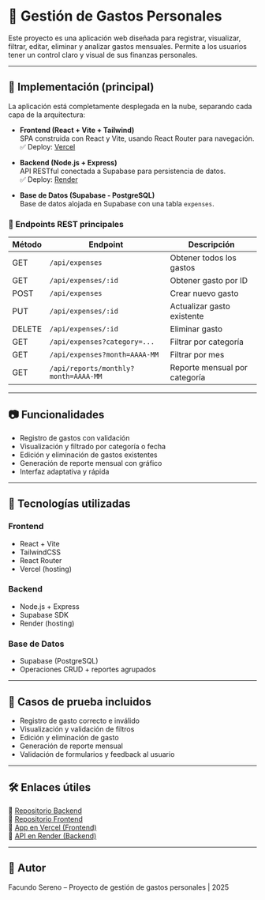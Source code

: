 # 💸 Gestión de Gastos Personales

Este proyecto es una aplicación web diseñada para registrar, visualizar, filtrar, editar, eliminar y analizar gastos mensuales. Permite a los usuarios tener un control claro y visual de sus finanzas personales.

---

## 🚀 Implementación (principal)

La aplicación está completamente desplegada en la nube, separando cada capa de la arquitectura:

- **Frontend (React + Vite + Tailwind)**  
  SPA construida con React y Vite, usando React Router para navegación.  
  ✅ Deploy: [Vercel](https://gastos-frontend-sigma.vercel.app/)

- **Backend (Node.js + Express)**  
  API RESTful conectada a Supabase para persistencia de datos.  
  ✅ Deploy: [Render](https://gastos-backend-anrz.onrender.com)

- **Base de Datos (Supabase - PostgreSQL)**  
  Base de datos alojada en Supabase con una tabla `expenses`.

### 🔌 Endpoints REST principales

| Método | Endpoint | Descripción |
|--------|----------|-------------|
| GET    | `/api/expenses` | Obtener todos los gastos |
| GET    | `/api/expenses/:id` | Obtener gasto por ID |
| POST   | `/api/expenses` | Crear nuevo gasto |
| PUT    | `/api/expenses/:id` | Actualizar gasto existente |
| DELETE | `/api/expenses/:id` | Eliminar gasto |
| GET    | `/api/expenses?category=...` | Filtrar por categoría |
| GET    | `/api/expenses?month=AAAA-MM` | Filtrar por mes |
| GET    | `/api/reports/monthly?month=AAAA-MM` | Reporte mensual por categoría |

---

## 📷 Funcionalidades

- Registro de gastos con validación
- Visualización y filtrado por categoría o fecha
- Edición y eliminación de gastos existentes
- Generación de reporte mensual con gráfico
- Interfaz adaptativa y rápida

---

## 📁 Tecnologías utilizadas

### Frontend
- React + Vite
- TailwindCSS
- React Router
- Vercel (hosting)

### Backend
- Node.js + Express
- Supabase SDK
- Render (hosting)

### Base de Datos
- Supabase (PostgreSQL)
- Operaciones CRUD + reportes agrupados

---

## 🧪 Casos de prueba incluidos

- Registro de gasto correcto e inválido
- Visualización y validación de filtros
- Edición y eliminación de gasto
- Generación de reporte mensual
- Validación de formularios y feedback al usuario

---

## 🛠️ Enlaces útiles

🔗 [Repositorio Backend](https://github.com/Facusere/gastos-backend)  
🔗 [Repositorio Frontend](https://github.com/Facusere/gastos-frontend)  
🔗 [App en Vercel (Frontend)](https://gastos-frontend-sigma.vercel.app/)  
🔗 [API en Render (Backend)](https://gastos-backend-anrz.onrender.com)

---

## 📌 Autor

Facundo Sereno – Proyecto de gestión de gastos personales | 2025
